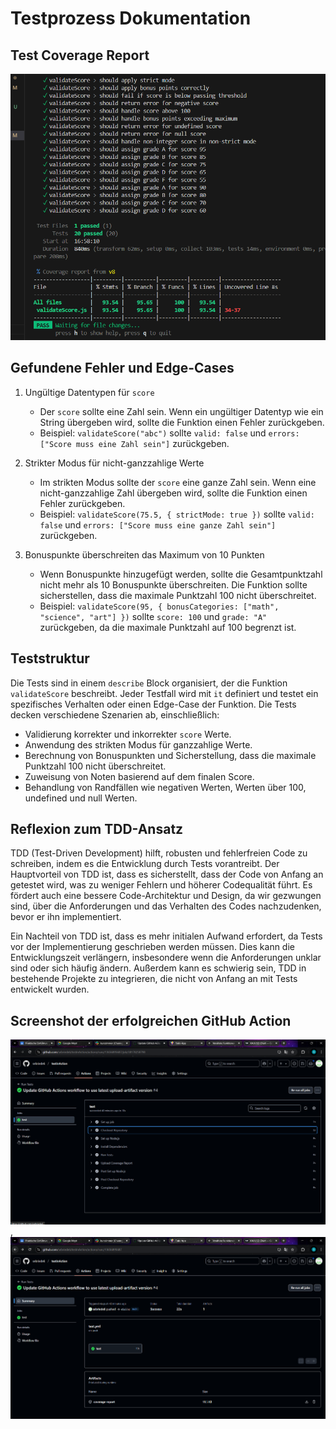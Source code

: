 # Testprozess Dokumentation

## Test Coverage Report
![Screenshot coverage Report](image-1.png)

## Gefundene Fehler und Edge-Cases
1. Ungültige Datentypen für `score`
   - Der `score` sollte eine Zahl sein. Wenn ein ungültiger Datentyp wie ein String übergeben wird, sollte die Funktion einen Fehler zurückgeben.
   - Beispiel: `validateScore("abc")` sollte `valid: false` und `errors: ["Score muss eine Zahl sein"]` zurückgeben.

2. Strikter Modus für nicht-ganzzahlige Werte
   - Im strikten Modus sollte der `score` eine ganze Zahl sein. Wenn eine nicht-ganzzahlige Zahl übergeben wird, sollte die Funktion einen Fehler zurückgeben.
   - Beispiel: `validateScore(75.5, { strictMode: true })` sollte `valid: false` und `errors: ["Score muss eine ganze Zahl sein"]` zurückgeben.

3. Bonuspunkte überschreiten das Maximum von 10 Punkten
   - Wenn Bonuspunkte hinzugefügt werden, sollte die Gesamtpunktzahl nicht mehr als 10 Bonuspunkte überschreiten. Die Funktion sollte sicherstellen, dass die maximale Punktzahl 100 nicht überschreitet.
   - Beispiel: `validateScore(95, { bonusCategories: ["math", "science", "art"] })` sollte `score: 100` und `grade: "A"` zurückgeben, da die maximale Punktzahl auf 100 begrenzt ist.

## Teststruktur
Die Tests sind in einem `describe` Block organisiert, der die Funktion `validateScore` beschreibt. Jeder Testfall wird mit `it` definiert und testet ein spezifisches Verhalten oder einen Edge-Case der Funktion. Die Tests decken verschiedene Szenarien ab, einschließlich:

- Validierung korrekter und inkorrekter `score` Werte.
- Anwendung des strikten Modus für ganzzahlige Werte.
- Berechnung von Bonuspunkten und Sicherstellung, dass die maximale Punktzahl 100 nicht überschreitet.
- Zuweisung von Noten basierend auf dem finalen Score.
- Behandlung von Randfällen wie negativen Werten, Werten über 100, undefined und null Werten.

## Reflexion zum TDD-Ansatz
TDD (Test-Driven Development) hilft, robusten und fehlerfreien Code zu schreiben, indem es die Entwicklung durch Tests vorantreibt. Der Hauptvorteil von TDD ist, dass es sicherstellt, dass der Code von Anfang an getestet wird, was zu weniger Fehlern und höherer Codequalität führt. Es fördert auch eine bessere Code-Architektur und Design, da wir gezwungen sind, über die Anforderungen und das Verhalten des Codes nachzudenken, bevor er ihn implementiert.

Ein Nachteil von TDD ist, dass es mehr initialen Aufwand erfordert, da Tests vor der Implementierung geschrieben werden müssen. Dies kann die Entwicklungszeit verlängern, insbesondere wenn die Anforderungen unklar sind oder sich häufig ändern. Außerdem kann es schwierig sein, TDD in bestehende Projekte zu integrieren, die nicht von Anfang an mit Tests entwickelt wurden.

## Screenshot der erfolgreichen GitHub Action
![Screenshot Github Action](image-2.png), ![Screenshot Github Action](image-3.png)